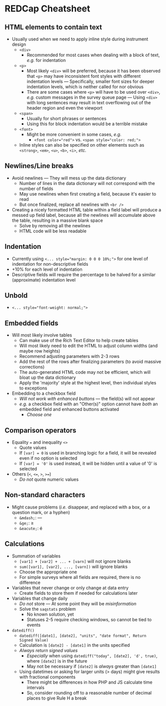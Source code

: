 # REDCap Cheatsheet

## HTML elements to contain text

- Usually used when we need to apply inline style during instrument design
  - `<div>`
    - Recommended for most cases when dealing with a block of text, _e.g._ for indentation
  - `<p>`
    - Most likely `<div>` will be preferred, because it has been observed that `<p>` may have inconsistent font styles with different indentation levels &mdash; Specifically, smaller font sizes for deeper indentation levels, which is neither called for nor obvious
    - There are some cases where `<p>` will have to be used over `<div>`, _e.g._ custom messages in the survey queue page &mdash; Using `<div>` with long sentences may result in text overflowing out of the header region and even the viewport
  - `<span>`
    - Usually for short phrases or sentences
    - Using this for block indentation would be a terrible mistake
  - `<font>`
    - Might be more convenient in some cases, _e.g._
      - `<font color="red">` vs. `<span style="color: red;">`
  - Inline styles can also be specified on other elements such as `<strong>`, `<em>`, `<u>`, `<b>`, `<i>`, _etc._

## Newlines/Line breaks

- Avoid newlines &mdash; They will mess up the data dictionary
  - Number of lines in the data dictionary will not correspond with the number of fields
  - May use newlines when first creating a field, because it's easier to read
  - But once finalized, replace all newlines with `<br />`
- Creating a nicely formatted HTML table within a field label will produce a messed up field label, because all the newlines will accumulate above the table, resulting in a massive blank space
  - Solve by removing all the newlines
  - HTML code will be less readable

## Indentation

- Currently using `<... style="margin: 0 0 0 10%;">` for one level of indentation for non-descriptive fields
- +10% for each level of indentation
- Descriptive fields will require the percentage to be halved for a similar (approximate) indentation level

## Unbold

- `<... style="font-weight: normal;">`

## Embedded fields

- Will most likely involve tables
  - Can make use of the Rich Text Editor to help create tables
  - Will most likely need to edit the HTML to adjust column widths (and maybe row heights)
  - Recommend adjusting parameters with 2-3 rows
  - Add the rest of the rows after finalizing parameters (to avoid massive corrections)
  - The auto-generated HTML code may not be efficient, which will bloat up the data dictionary
  - Apply the 'majority' style at the highest level, then individual styles to exceptions
- Embedding to a checkbox field
  - _Will not work with enhanced buttons_ &mdash; the field(s) will not appear
  - _e.g._ a checkbox field with an "Other(s)" option cannot have _both_ an embedded field and enhanced buttons activated
    - _Choose one_

## Comparison operators

- Equality `=` and inequality `<>`
  - Quote values
  - If `[var] = 0` is used in branching logic for a field, it will be revealed even if no option is selected
  - If `[var] = '0'` is used instead, it will be hidden until a value of '0' is selected
- Others (`<`, `<=`, `>`, `>=`)
  - _Do not_ quote numeric values

## Non-standard characters

- Might cause problems (_i.e._ disappear, and replaced with a box, or a question mark, or a hyphen)
  - `&mdash;`: &mdash;
  - `&ge;`: &ge;
  - `&eacute;`: &eacute;

## Calculations

- Summation of variables
  - `[var1] + [var2] + ... + [varn]` will not ignore blanks
  - `sum([var1], [var2], ..., [varn])` will ignore blanks
  - Choose the appropriate one
  - For simple surveys where all fields are required, there is no difference
- Variables that never change or only change at data entry
  - Create fields to store them if needed for calculations later
- Variables that change daily
  - _Do not_ store &mdash; At some point they will be _misinformation_
  - Solve the `saqstats` problem
    - No known solution, yet
    - Statuses 2-5 require checking windows, so cannot be tied to events
- `datediff()`
  - `datediff([date1], [date2], "units", "date format", Return Signed Value)`
  - Calculation is `[date2] - [date1]` in the units specified
  - _Always return signed values_
    - _Especially_ when using `datediff("today", [date2], 'd', true)`, where `[date2]` is in the future
    - May not be necessary if `[date2]` is _always_ greater than `[date1]`
  - Using datetimes or asking for larger units (> days) might give results with fractional components
    - There might be differences in how PHP and JS calculate time intervals
    - So, consider rounding off to a reasonable number of decimal places to give Rule H a break
